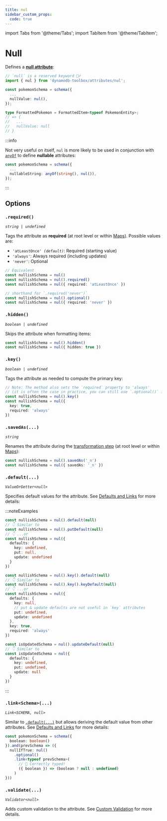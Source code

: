 ```yaml
---
title: nul
sidebar_custom_props:
  code: true
---
```


import Tabs from '@theme/Tabs';
import TabItem from '@theme/TabItem';

# Null

Defines a [**null attribute**](https://docs.aws.amazon.com/amazondynamodb/latest/developerguide/HowItWorks.NamingRulesDataTypes.html#HowItWorks.DataTypes):

```ts
// `null` is a reserved keyword 🤷‍♂️
import { nul } from 'dynamodb-toolbox/attributes/nul';

const pokemonSchema = schema({
  ...
  nullValue: nul(),
});

type FormattedPokemon = FormattedItem<typeof PokemonEntity>;
// => {
//   ...
//   nullValue: null
// }
```

:::info

Not very useful on itself, `nul` is more likely to be used in conjunction with [`anyOf`](../16-anyOf/index.md) to define **nullable** attributes:

```ts
const pokemonSchema = schema({
  ...
  nullableString: anyOf(string(), nul()),
});
```

:::

## Options

### `.required()`

<p style={{ marginTop: '-15px' }}><i><code>string | undefined</code></i></p>

Tags the attribute as **required** (at root level or within [Maps](../14-map/index.md)). Possible values are:

- <code>'atLeastOnce' <i>(default)</i></code>: Required (starting value)
- `'always'`: Always required (including updates)
- `'never'`: Optional

```ts
// Equivalent
const nullishSchema = nul()
const nullishSchema = nul().required()
const nullishSchema = nul({ required: 'atLeastOnce' })

// shorthand for `.required('never')`
const nullishSchema = nul().optional()
const nullishSchema = nul({ required: 'never' })
```

### `.hidden()`

<p style={{ marginTop: '-15px' }}><i><code>boolean | undefined</code></i></p>

Skips the attribute when formatting items:

```ts
const nullishSchema = nul().hidden()
const nullishSchema = nul({ hidden: true })
```

### `.key()`

<p style={{ marginTop: '-15px' }}><i><code>boolean | undefined</code></i></p>

Tags the attribute as needed to compute the primary key:

```ts
// Note: The method also sets the `required` property to 'always'
// (it is often the case in practice, you can still use `.optional()` if needed)
const nullishSchema = nul().key()
const nullishSchema = nul({
  key: true,
  required: 'always'
})
```

### `.savedAs(...)`

<p style={{ marginTop: '-15px' }}><i><code>string</code></i></p>

Renames the attribute during the [transformation step](../17-actions/1-parse.md) (at root level or within [Maps](../14-map/index.md)):

```ts
const nullishSchema = nul().savedAs('_n')
const nullishSchema = nul({ savedAs: '_n' })
```

### `.default(...)`

<p style={{ marginTop: '-15px' }}><i><code>ValueOrGetter&lt;null&gt;</code></i></p>

Specifies default values for the attribute. See [Defaults and Links](../3-defaults-and-links/index.md) for more details:

:::noteExamples

<Tabs>
<TabItem value="put" label="Put">

```ts
const nullishSchema = nul().default(null)
// 👇 Similar to
const nullishSchema = nul().putDefault(null)
// 👇 ...or
const nullishSchema = nul({
  defaults: {
    key: undefined,
    put: null,
    update: undefined
  }
})
```

</TabItem>
<TabItem value="key" label="Key">

```ts
const nullishSchema = nul().key().default(null)
// 👇 Similar to
const nullishSchema = nul().key().keyDefault(null)
// 👇 ...or
const nullishSchema = nul({
  defaults: {
    key: null,
    // put & update defaults are not useful in `key` attributes
    put: undefined,
    update: undefined
  },
  key: true,
  required: 'always'
})
```

</TabItem>
<TabItem value="update" label="Update">

```ts
const isUpdatedSchema = nul().updateDefault(null)
// 👇 Similar to
const isUpdatedSchema = nul({
  defaults: {
    key: undefined,
    put: undefined,
    update: null
  }
})
```

</TabItem>
</Tabs>

:::

### `.link<Schema>(...)`

<p style={{ marginTop: '-15px' }}><i><code>Link&lt;SCHEMA, null&gt;</code></i></p>

Similar to [`.default(...)`](#default) but allows deriving the default value from other attributes. See [Defaults and Links](../3-defaults-and-links/index.md) for more details:

```ts
const pokemonSchema = schema({
  boolean: boolean()
}).and(prevSchema => ({
  nullIfTrue: nul()
    .optional()
    .link<typeof prevSchema>(
      // 🙌 Correctly typed!
      ({ boolean }) => (boolean ? null : undefined)
    )
}))
```

### `.validate(...)`

<p style={{ marginTop: '-15px' }}><i><code>Validator&lt;null&gt;</code></i></p>

Adds custom validation to the attribute. See [Custom Validation](../4-custom-validation/index.md) for more details.

